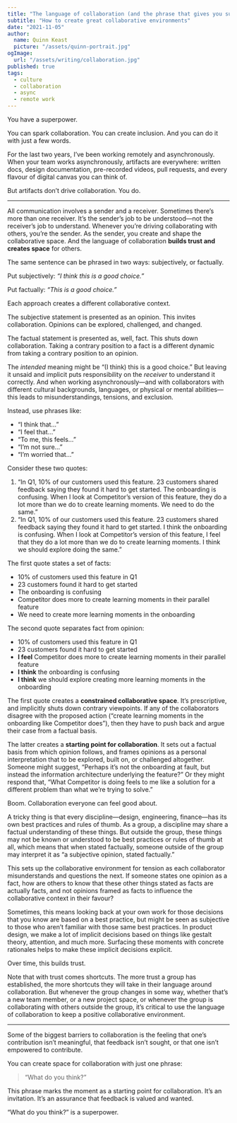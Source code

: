 ```yaml
---
title: "The language of collaboration (and the phrase that gives you superpowers)"
subtitle: "How to create great collaborative environments"
date: "2021-11-05"
author:
  name: Quinn Keast
  picture: "/assets/quinn-portrait.jpg"
ogImage:
  url: "/assets/writing/collaboration.jpg"
published: true
tags:
  - culture
  - collaboration
  - async
  - remote work
---
```


You have a superpower.

You can spark collaboration. You can create inclusion. And you can do it with just a few words.

For the last two years, I’ve been working remotely and asynchronously. When your team works asynchronously, artifacts are everywhere: written docs, design documentation, pre-recorded videos, pull requests, and every flavour of digital canvas you can think of.

But artifacts don’t drive collaboration. You do.

----

All communication involves a sender and a receiver. Sometimes there’s more than one receiver. It’s the sender’s job to be understood—not the receiver’s job to understand. Whenever you’re driving collaborating with others, you’re the sender. As the sender, you create and shape the collaborative space. And the language of collaboration **builds trust and creates space** for others.

The same sentence can be phrased in two ways: subjectively, or factually.

Put subjectively: _“I think this is a good choice.”_

Put factually: _“This is a good choice.”_

Each approach creates a different collaborative context.

The subjective statement is presented as an opinion. This invites collaboration. Opinions can be explored, challenged, and changed.

The factual statement is presented as, well, fact. This shuts down collaboration. Taking a contrary position to a fact is a different dynamic from taking a contrary position to an opinion.

The _intended_ meaning might be “(I think) this is a good choice.” But leaving it unsaid and implicit puts responsibility on the _receiver_ to understand it correctly. And when working asynchronously—and with collaborators with different cultural backgrounds, languages, or physical or mental abilities—this leads to misunderstandings, tensions, and exclusion.

Instead, use phrases like:

 - “I think that…”
 - “I feel that…”
 - “To me, this feels…”
 - “I’m not sure…”
 - “I’m worried that…”

Consider these two quotes:

1. “In Q1, 10% of our customers used this feature. 23 customers shared feedback saying they found it hard to get started. The onboarding is confusing. When I look at Competitor’s version of this feature, they do a lot more than we do to create learning moments. We need to do the same.”
2. “In Q1, 10% of our customers used this feature. 23 customers shared feedback saying they found it hard to get started. I think the onboarding is confusing. When I look at Competitor’s version of this feature, I feel that they do a lot more than we do to create learning moments. I think we should explore doing the same.”

The first quote states a set of facts:

-  10% of customers used this feature in Q1
- 23 customers found it hard to get started
- The onboarding is confusing
- Competitor does more to create learning moments in their parallel feature
- We need to create more learning moments in the onboarding

The second quote separates fact from opinion:

- 10% of customers used this feature in Q1
- 23 customers found it hard to get started
- **I feel** Competitor does more to create learning moments in their parallel feature
- **I think** the onboarding is confusing
- **I think** we should explore creating more learning moments in the onboarding

The first quote creates a **constrained collaborative space**. It’s prescriptive, and implicitly shuts down contrary viewpoints. If any of the collaborators disagree with the proposed action (“create learning moments in the onboarding like Competitor does”), then they have to push back and argue their case from a factual basis.

The latter creates a **starting point for collaboration**.  It sets out a factual basis from which opinion follows, and frames opinions as a personal interpretation that to be explored, built on, or challenged altogether. Someone might suggest, “Perhaps it’s not the onboarding at fault, but instead the information architecture underlying the feature?” Or they might respond that, “What Competitor is doing feels to me like a solution for a different problem than what we’re trying to solve.”

Boom. Collaboration everyone can feel good about.

A tricky thing is that every discipline—design, engineering, finance—has its own best practices and rules of thumb. As a group, a discipline may share a factual understanding of these things. But outside the group, these things may not be known or understood to be best practices or rules of thumb at all, which means that when stated factually, someone outside of the group may interpret it as “a subjective opinion, stated factually.”

This sets up the collaborative environment for tension as each collaborator misunderstands and questions the next. If someone states one opinion as a fact, how are others to know that these other things stated as facts are actually facts, and not opinions framed as facts to influence the collaborative context in their favour?

Sometimes, this means looking back at your own work for those decisions that you know are based on a best practice, but might be seen as subjective to those who aren’t familiar with those same best practices. In product design, we make a lot of implicit decisions based on things like gestalt theory, attention, and much more. Surfacing these moments with concrete rationales helps to make these implicit decisions explicit. 

Over time, this builds trust.

Note that with trust comes shortcuts. The more trust a group has established, the more shortcuts they will take in their language around collaboration. But whenever the group changes in some way, whether that’s a new team member, or a new project space, or whenever the group is collaborating with others outside the group, it’s critical to use the language of collaboration to keep a positive collaborative environment.

----

Some of the biggest barriers to collaboration is the feeling that one’s contribution isn’t meaningful, that feedback isn’t sought, or that one isn’t empowered to contribute.

You can create space for collaboration with just one phrase:

>“What do you think?”

This phrase marks the moment as a starting point for collaboration. It’s an invitation. It’s an assurance that feedback is valued and wanted.

“What do you think?” is a superpower.
